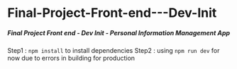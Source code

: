 # Final-Project-Front-end---Dev-Init
##### Final Project Front end - Dev Init - Personal Information Management App

Step1 : `npm install` to install dependencies
Step2 : using `npm run dev` for now due to errors in building for production

